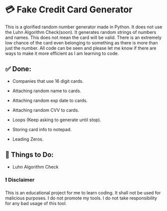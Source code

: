 # 💳 Fake Credit Card Generator
This is a glorified random number generator made in Python. It does not use the Luhn Algorithm Check(soon). It generates random strings of numbers and names. This does not mean the card will be valid. There is an extremely low chance of the card even belonging to something as there is more than just the number. All code can be seen and please let me know if there are ways to make it more efficient as I am learning to code.

## ✅ **Done:**
- Companies that use 16 digit cards.

- Attaching random name to cards.

- Attaching random exp date to cards.

- Attaching random CVV to cards.

- Loops (Keep asking to generate until stop).

- Storing card info to notepad.

- Leading Zeros.

## 👀 **Things to Do:**

- Luhn Algorithm Check

### ❗ **Disclaimer**
This is an educational project for me to learn coding. It shall not be used for malicious purposes. I do not promote my tools. I do not take responsibility for any bad usage of this tool.
